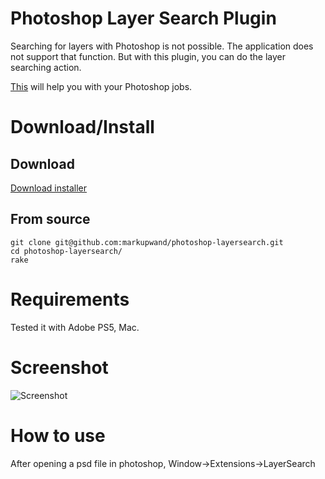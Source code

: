 Photoshop Layer Search Plugin
=============================

Searching for layers with Photoshop is not possible. The application does not support that function. But with this plugin, you can do the layer searching action. 

[This](http://www.ethanolfireplacepros.com) will help you with your Photoshop jobs. 

Download/Install
================

Download
--------

[Download installer](http://d1427ko760vwyx.cloudfront.net/LayerSearch.pkg)


From source
-----------

    git clone git@github.com:markupwand/photoshop-layersearch.git
    cd photoshop-layersearch/
    rake

Requirements
============
Tested it with Adobe PS5, Mac.

Screenshot
===========
![Screenshot](https://www.evernote.com/shard/s8/sh/aaa1e2c9-003f-4eeb-acb2-bab10fcc998b/1acdfe47f7c3286da5f5fd632bf03c07/res/44bada78-bf3a-4ad3-8d8c-3e50f3dd10b1/Photoshop-20130110-142050.png.jpg?resizeSmall&width=832)


How to use
===
After opening a psd file in photoshop, Window->Extensions->LayerSearch
